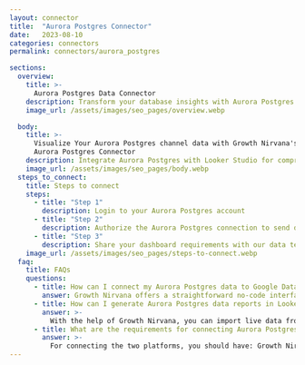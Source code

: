 ```yaml
---
layout: connector
title:  "Aurora Postgres Connector"
date:   2023-08-10
categories: connectors
permalink: connectors/aurora_postgres

sections:
  overview:
    title: >-
      Aurora Postgres Data Connector
    description: Transform your database insights with Aurora Postgres integration. Seamlessly blend Aurora Postgres' data capabilities with Looker Studio's analytical prowess, unlocking insights that power informed, data-driven decisions.
    image_url: /assets/images/seo_pages/overview.webp

  body:
    title: >-
      Visualize Your Aurora Postgres channel data with Growth Nirvana's
      Aurora Postgres Connector
    description: Integrate Aurora Postgres with Looker Studio for comprehensive database insights that shape your strategies.
    image_url: /assets/images/seo_pages/body.webp
  steps_to_connect:
    title: Steps to connect
    steps:
      - title: "Step 1"
        description: Login to your Aurora Postgres account
      - title: "Step 2"
        description: Authorize the Aurora Postgres connection to send data to Growth Nirvana
      - title: "Step 3"
        description: Share your dashboard requirements with our data team. We will build the report for you.
    image_url: /assets/images/seo_pages/steps-to-connect.webp
  faq:
    title: FAQs
    questions:
      - title: How can I connect my Aurora Postgres data to Google Data Studio/Looker Studio?
        answer: Growth Nirvana offers a straightforward no-code interface to connect to Aurora Postgres data sources.
      - title: How can I generate Aurora Postgres data reports in Looker Studio?
        answer: >-
          With the help of Growth Nirvana, you can import live data from Aurora Postgres into Looker Studio. These data can be viewed in charts, tables, and dashboards to generate branded reports that can be shared instantly.
      - title: What are the requirements for connecting Aurora Postgres and Looker Studio?
        answer: >-
          For connecting the two platforms, you should have: Growth Nirvana Account and Aurora Postgres Ads Account
---
```

